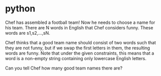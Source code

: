 # python

Сhef has assembled a football team! Now he needs to choose a name for his team. There are N words in English that Chef considers funny. These words are s1,s2,…,sN.

Chef thinks that a good team name should consist of two words such that they are not funny, but if we swap the first letters in them, the resulting words are funny. Note that under the given constraints, this means that a word is a non-empty string containing only lowercase English letters.

Can you tell Chef how many good team names there are?
